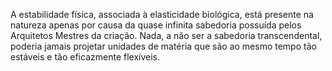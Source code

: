 ﻿A estabilidade física, associada à elasticidade biológica, está presente na natureza apenas por causa da quase infinita sabedoria possuída pelos Arquitetos Mestres da criação. Nada, a não ser a sabedoria transcendental, poderia jamais projetar unidades de matéria que são ao mesmo tempo tão estáveis e tão eficazmente flexíveis.